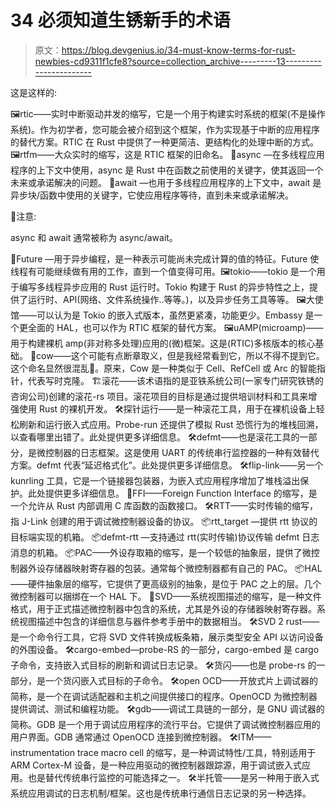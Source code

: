 # 34 必须知道生锈新手的术语

> 原文：<https://blog.devgenius.io/34-must-know-terms-for-rust-newbies-cd9311f1cfe8?source=collection_archive---------13----------------------->

这是这样的:

🖼rtic——实时中断驱动并发的缩写，它是一个用于构建实时系统的框架(不是操作系统)。作为初学者，您可能会被介绍到这个框架，作为实现基于中断的应用程序的替代方案。RTIC 在 Rust 中提供了一种更简洁、更结构化的处理中断的方式。🖼rtfm——大众实时的缩写，这是 RTIC 框架的旧命名。
🦀async —在多线程应用程序的上下文中使用，async 是 Rust 中在函数之前使用的关键字，使其返回一个未来或承诺解决的问题。
🦀await —也用于多线程应用程序的上下文中，await 是异步块/函数中使用的关键字，它使应用程序等待，直到未来或承诺解决。

📝注意:

async 和 await 通常被称为 async/await。

🦀Future —用于异步编程，是一种表示可能尚未完成计算的值的特征。Future 使线程有可能继续做有用的工作，直到一个值变得可用。🖼tokio——tokio 是一个用于编写多线程异步应用的 Rust 运行时。Tokio 构建于 Rust 的异步特性之上，提供了运行时、API(网络、文件系统操作..等等。)，以及异步任务工具等等。
🖼大使馆——可以认为是 Tokio 的嵌入式版本，虽然更紧凑，功能更少。Embassy 是一个更全面的 HAL，也可以作为 RTIC 框架的替代方案。
🖼uAMP(microamp)——用于构建裸机 amp(非对称多处理)应用的(微)框架。这是(RTIC)多核版本的核心基础。
🦀cow——这个可能有点断章取义，但是我经常看到它，所以不得不提到它。这个命名显然很混乱🐄。原来，Cow 是一种类似于 Cell、RefCell 或 Arc 的智能指针，代表写时克隆。
🏗滚花——该术语指的是亚铁系统公司(一家专门研究铁锈的咨询公司)创建的滚花-rs 项目。滚花项目的目标是通过提供培训材料和工具来增强使用 Rust 的裸机开发。
🛠探针运行——是一种滚花工具，用于在裸机设备上轻松刷新和运行嵌入式应用。Probe-run 还提供了模拟 Rust 恐慌行为的堆栈回溯，以查看哪里出错了。此处提供更多详细信息。
🛠defmt——也是滚花工具的一部分，是微控制器的日志框架。这是使用 UART 的传统串行监控器的一种有效替代方案。defmt 代表“延迟格式化”。此处提供更多详细信息。
🛠flip-link——另一个 kunrling 工具，它是一个链接器包装器，为嵌入式应用程序增加了堆栈溢出保护。此处提供更多详细信息。
🦀FFI——Foreign Function Interface 的缩写，是一个允许从 Rust 内部调用 C 库函数的函数接口。
🛠RTT——实时传输的缩写，指 J-Link 创建的用于调试微控制器设备的协议。
📦rtt_target —提供 rtt 协议的目标端实现的机箱。
📦defmt-rtt —支持通过 rtt(实时传输)协议传输 defmt 日志消息的机箱。
📦PAC——外设存取箱的缩写，是一个较低的抽象层，提供了微控制器外设存储器映射寄存器的包装。通常每个微控制器都有自己的 PAC。
📦HAL——硬件抽象层的缩写，它提供了更高级别的抽象，是位于 PAC 之上的层。几个微控制器可以捆绑在一个 HAL 下。
📁SVD——系统视图描述的缩写，是一种文件格式，用于正式描述微控制器中包含的系统，尤其是外设的存储器映射寄存器。系统视图描述中包含的详细信息与器件参考手册中的数据相当。
🛠SVD 2 rust——是一个命令行工具，它将 SVD 文件转换成板条箱，展示类型安全 API 以访问设备的外围设备。
🛠cargo-embed—probe-RS 的一部分，cargo-embed 是 cargo 子命令，支持嵌入式目标的刷新和调试日志记录。
🛠货闪——也是 probe-rs 的一部分，是一个货闪嵌入式目标的子命令。
🛠open OCD——开放式片上调试器的简称，是一个在调试适配器和主机之间提供接口的程序。OpenOCD 为微控制器提供调试、测试和编程功能。
🛠gdb——调试工具链的一部分，是 GNU 调试器的简称。GDB 是一个用于调试应用程序的流行平台。它提供了调试微控制器应用的用户界面。GDB 通常通过 OpenOCD 连接到微控制器。
🛠ITM——instrumentation trace macro cell 的缩写，是一种调试特性/工具，特别适用于 ARM Cortex-M 设备，是一种应用驱动的微控制器跟踪源，用于调试嵌入式应用。也是替代传统串行监控的可能选择之一。
🛠半托管——是另一种用于嵌入式系统应用调试的日志机制/框架。这也是传统串行通信日志记录的另一种选择。